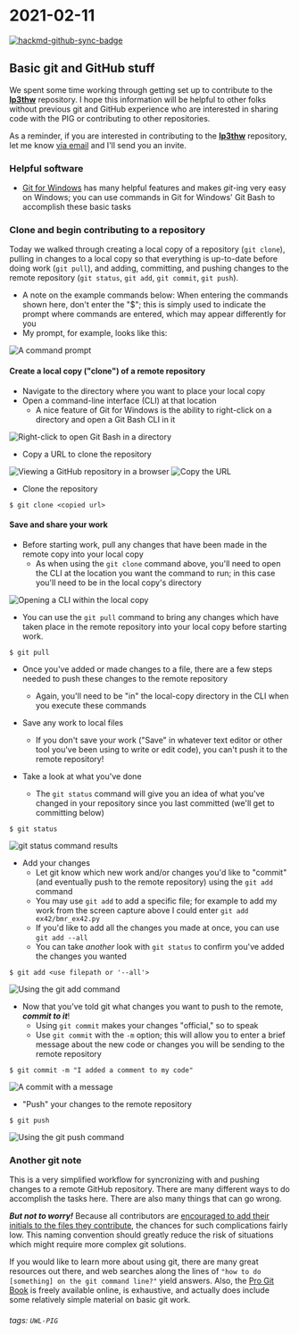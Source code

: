 # 2021-02-11

[![hackmd-github-sync-badge](https://hackmd.io/dSWgZLGmTq-3nK2MnI6lKw/badge)](https://hackmd.io/dSWgZLGmTq-3nK2MnI6lKw)

## Basic git and GitHub stuff
We spent some time working through getting set up to contribute to the [**lp3thw**](https://github.com/uw-libraries-python-interest-group/lp3thw) repository. I hope this information will be helpful to other folks without previous git and GitHub experience who are interested in sharing code with the PIG or contributing to other repositories.

As a reminder, if you are interested in contributing to the [**lp3thw**](https://github.com/uw-libraries-python-interest-group/lp3thw) repository, let me know [via email](mailto:ries07@uw.edu) and I'll send you an invite.
### Helpful software
- [Git for Windows](https://gitforwindows.org/) has many helpful features and makes *git*-ing very easy on Windows; you can use commands in Git for Windows' Git Bash to accomplish these basic  tasks
### Clone and begin contributing to a repository
Today we walked through creating a local copy of a repository (`git clone`), pulling in changes to a local copy so that everything is up-to-date before doing work (`git pull`), and adding, committing, and pushing changes to the remote repository (`git status`, `git add`, `git commit`, `git push`).
- A note on the example commands below: When entering the commands shown here, don't enter the "$"; this is simply used to indicate the prompt where commands are entered, which may appear differently for you
- My prompt, for example, looks like this:

![A command prompt](https://i.imgur.com/ddcqdqY.png)


#### Create a local copy ("clone") of a remote repository
- Navigate to the directory where you want to place your local copy
- Open a command-line interface (CLI) at that location
   - A nice feature of Git for Windows is the ability to right-click on a directory and open a Git Bash CLI in it

![Right-click to open Git Bash in a directory](https://i.imgur.com/rrX3DGX.png)

- Copy a URL to clone the repository

![Viewing a GitHub repository in a browser](https://i.imgur.com/cM0H5Fc.png)
![Copy the URL](https://i.imgur.com/VkUJHzq.png)

- Clone the repository
```
$ git clone <copied url>
```
#### Save and share your work
- Before starting work, pull any changes that have been made in the remote copy into your local copy
    - As when using the `git clone` command above, you'll need to open the CLI at the location you want the command to run; in this case you'll need to be in the local copy's directory

![Opening a CLI within the local copy](https://i.imgur.com/IpQIaIr.png)
- You can use the `git pull` command to bring any changes which have taken place in the remote repository into your local copy before starting work.
```
$ git pull
```
- Once you've added or made changes to a file, there are a few steps needed to push these changes to the remote repository
    - Again, you'll need to be "in" the local-copy directory in the CLI when you execute these commands

- Save any work to local files
    - If you don't save your work ("Save" in whatever text editor or other tool you've been using to write or edit code), you can't push it to the remote repository!

- Take a look at what you've done
    - The `git status` command will give you an idea of what you've changed in your repository since you last committed (we'll get to committing below)
```
$ git status
```
![git status command results](https://i.imgur.com/h6TQJaM.png)

- Add your changes
    - Let git know which new work and/or changes you'd like to "commit" (and eventually push to the remote repository) using the `git add` command
    - You may use `git add` to add a specific file; for example to add my work from the screen capture above I could enter `git add ex42/bmr_ex42.py`
    - If you'd like to add all the changes you made at once, you can use `git add --all`
    - You can take *another* look with `git status` to confirm  you've added the changes you wanted
```
$ git add <use filepath or '--all'>
```

![Using the git add command](https://i.imgur.com/kTfjigA.png)


- Now that you've told git what changes you want to push to the remote, ***commit to it***!
    - Using `git commit` makes your changes "official," so to speak
    - Use `git commit` with the `-m` option; this will allow you to enter a brief message about the new code or changes you will be sending to the remote repository

```
$ git commit -m "I added a comment to my code"
```
![A commit with a message](https://i.imgur.com/sbyhhqa.png)

- "Push" your changes to the remote repository
```
$ git push
```
![Using the git push command](https://i.imgur.com/JnuStDV.png)

### Another git note
This is a very simplified workflow for syncronizing with and pushing changes to a remote GitHub repository. There are many different ways to do accomplish the tasks here. There are also many things that can go wrong. 

***But not to worry!*** Because all contributors are [encouraged to add their initials to the files they contribute](https://github.com/uw-libraries-python-interest-group/lp3thw#naming-and-storing-files), the chances for such complications fairly low.  This naming convention should greatly reduce the risk of situations which might require more complex git solutions.

If you would like to learn more about using git, there are many great resources out there, and web searches along the lines of `"how to do [something] on the git command line?"` yield answers. Also, the [Pro Git Book](https://git-scm.com/book/en/v2) is freely available online, is exhaustive, and actually does include some relatively simple material on basic git work.

###### tags: `UWL-PIG`